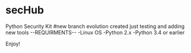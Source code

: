 # secHub
Python Security Kit
#new branch evolution created just testing and adding new tools
--REQUIRMENTS--
-Linux OS 
-Python 2.x
-Python 3.4 or earlier

Enjoy!

